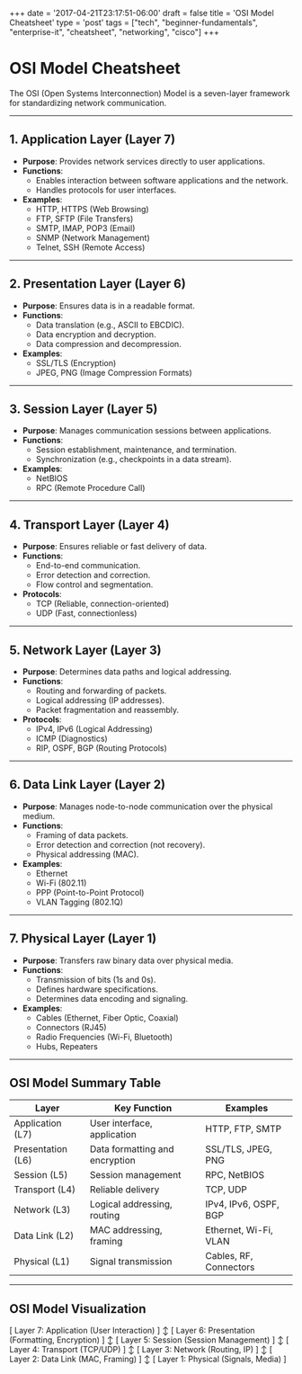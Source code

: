 +++
date = '2017-04-21T23:17:51-06:00'
draft = false
title = 'OSI Model Cheatsheet'
type = 'post'
tags = ["tech", "beginner-fundamentals", "enterprise-it", "cheatsheet", "networking", "cisco"]
+++
# OSI Model Cheatsheet

The OSI (Open Systems Interconnection) Model is a seven-layer framework for standardizing network communication.

---

## 1. **Application Layer (Layer 7)**
- **Purpose**: Provides network services directly to user applications.
- **Functions**:
  - Enables interaction between software applications and the network.
  - Handles protocols for user interfaces.
- **Examples**:
  - HTTP, HTTPS (Web Browsing)
  - FTP, SFTP (File Transfers)
  - SMTP, IMAP, POP3 (Email)
  - SNMP (Network Management)
  - Telnet, SSH (Remote Access)

---

## 2. **Presentation Layer (Layer 6)**
- **Purpose**: Ensures data is in a readable format.
- **Functions**:
  - Data translation (e.g., ASCII to EBCDIC).
  - Data encryption and decryption.
  - Data compression and decompression.
- **Examples**:
  - SSL/TLS (Encryption)
  - JPEG, PNG (Image Compression Formats)

---

## 3. **Session Layer (Layer 5)**
- **Purpose**: Manages communication sessions between applications.
- **Functions**:
  - Session establishment, maintenance, and termination.
  - Synchronization (e.g., checkpoints in a data stream).
- **Examples**:
  - NetBIOS
  - RPC (Remote Procedure Call)

---

## 4. **Transport Layer (Layer 4)**
- **Purpose**: Ensures reliable or fast delivery of data.
- **Functions**:
  - End-to-end communication.
  - Error detection and correction.
  - Flow control and segmentation.
- **Protocols**:
  - TCP (Reliable, connection-oriented)
  - UDP (Fast, connectionless)

---

## 5. **Network Layer (Layer 3)**
- **Purpose**: Determines data paths and logical addressing.
- **Functions**:
  - Routing and forwarding of packets.
  - Logical addressing (IP addresses).
  - Packet fragmentation and reassembly.
- **Protocols**:
  - IPv4, IPv6 (Logical Addressing)
  - ICMP (Diagnostics)
  - RIP, OSPF, BGP (Routing Protocols)

---

## 6. **Data Link Layer (Layer 2)**
- **Purpose**: Manages node-to-node communication over the physical medium.
- **Functions**:
  - Framing of data packets.
  - Error detection and correction (not recovery).
  - Physical addressing (MAC).
- **Examples**:
  - Ethernet
  - Wi-Fi (802.11)
  - PPP (Point-to-Point Protocol)
  - VLAN Tagging (802.1Q)

---

## 7. **Physical Layer (Layer 1)**
- **Purpose**: Transfers raw binary data over physical media.
- **Functions**:
  - Transmission of bits (1s and 0s).
  - Defines hardware specifications.
  - Determines data encoding and signaling.
- **Examples**:
  - Cables (Ethernet, Fiber Optic, Coaxial)
  - Connectors (RJ45)
  - Radio Frequencies (Wi-Fi, Bluetooth)
  - Hubs, Repeaters

---

## OSI Model Summary Table
| **Layer**         | **Key Function**               | **Examples**                    |
|--------------------|--------------------------------|----------------------------------|
| Application (L7)   | User interface, application   | HTTP, FTP, SMTP                 |
| Presentation (L6)  | Data formatting and encryption| SSL/TLS, JPEG, PNG              |
| Session (L5)       | Session management            | RPC, NetBIOS                    |
| Transport (L4)     | Reliable delivery             | TCP, UDP                        |
| Network (L3)       | Logical addressing, routing   | IPv4, IPv6, OSPF, BGP           |
| Data Link (L2)     | MAC addressing, framing       | Ethernet, Wi-Fi, VLAN           |
| Physical (L1)      | Signal transmission           | Cables, RF, Connectors          |

---

## OSI Model Visualization

[ Layer 7: Application (User Interaction) ]
↕
[ Layer 6: Presentation (Formatting, Encryption) ]
↕
[ Layer 5: Session (Session Management) ]
↕
[ Layer 4: Transport (TCP/UDP) ]
↕
[ Layer 3: Network (Routing, IP) ]
↕
[ Layer 2: Data Link (MAC, Framing) ]
↕
[ Layer 1: Physical (Signals, Media) ]